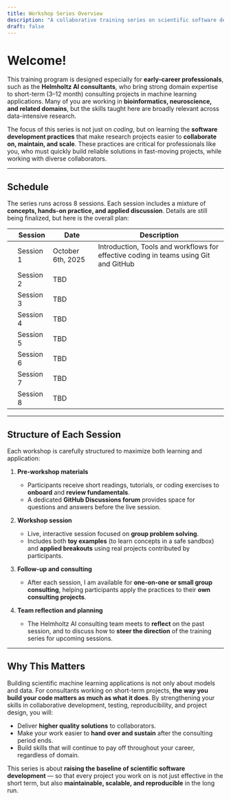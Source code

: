 ```yaml
---
title: Workshop Series Overview
description: "A collaborative training series on scientific software development practices."
draft: false
---
```


# Welcome!

This training program is designed especially for **early-career professionals**, such as the **Helmholtz AI consultants**, who bring strong domain expertise to short-term (3–12 month) consulting projects in machine learning applications. Many of you are working in **bioinformatics, neuroscience, and related domains**, but the skills taught here are broadly relevant across data-intensive research.

The focus of this series is not just on *coding*, but on learning the **software development practices** that make research projects easier to **collaborate on, maintain, and scale**. These practices are critical for professionals like you, who must quickly build reliable solutions in fast-moving projects, while working with diverse collaborators.

---

## Schedule

The series runs across 8 sessions. Each session includes a mixture of **concepts, hands-on practice, and applied discussion**. Details are still being finalized, but here is the overall plan:

|  | Session | Date | Description |
|------|---------|------|-------------|
|  | Session 1 | October 6th, 2025 | Introduction, Tools and workflows for effective coding in teams using Git and GitHub |
|  | Session 2 | TBD |  |
|  | Session 3 | TBD |  |
|  | Session 4 | TBD |  |
|  | Session 5 | TBD |  |
|  | Session 6 | TBD |  |
|  | Session 7 | TBD |  |
|  | Session 8 | TBD |  |

---

## Structure of Each Session

Each workshop is carefully structured to maximize both learning and application:

1. **Pre-workshop materials**
   - Participants receive short readings, tutorials, or coding exercises to **onboard** and **review fundamentals**.
   - A dedicated **GitHub Discussions forum** provides space for questions and answers before the live session.

2. **Workshop session**
   - Live, interactive session focused on **group problem solving**.
   - Includes both **toy examples** (to learn concepts in a safe sandbox) and **applied breakouts** using real projects contributed by participants.

3. **Follow-up and consulting**
   - After each session, I am available for **one-on-one or small group consulting**, helping participants apply the practices to their **own consulting projects**.

4. **Team reflection and planning**
   - The Helmholtz AI consulting team meets to **reflect** on the past session, and to discuss how to **steer the direction** of the training series for upcoming sessions.

---

## Why This Matters

Building scientific machine learning applications is not only about models and data. For consultants working on short-term projects, **the way you build your code matters as much as what it does**. By strengthening your skills in collaborative development, testing, reproducibility, and project design, you will:

- Deliver **higher quality solutions** to collaborators.
- Make your work easier to **hand over and sustain** after the consulting period ends.
- Build skills that will continue to pay off throughout your career, regardless of domain.

This series is about **raising the baseline of scientific software development** — so that every project you work on is not just effective in the short term, but also **maintainable, scalable, and reproducible** in the long run.
